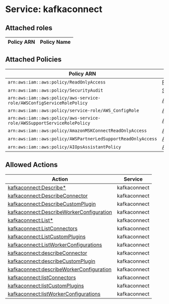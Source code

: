 # Service: kafkaconnect

## Attached roles

| Policy ARN | Policy Name |
|------------|-------------|
## Attached Policies

| Policy ARN | Policy Name |
|------------|-------------|
| `arn:aws:iam::aws:policy/ReadOnlyAccess` | [ReadOnlyAccess](../policies.md#readonlyaccess) |
| `arn:aws:iam::aws:policy/SecurityAudit` | [SecurityAudit](../policies.md#securityaudit) |
| `arn:aws:iam::aws:policy/aws-service-role/AWSConfigServiceRolePolicy` | [AWSConfigServiceRolePolicy](../policies.md#awsconfigservicerolepolicy) |
| `arn:aws:iam::aws:policy/service-role/AWS_ConfigRole` | [AWS_ConfigRole](../policies.md#aws_configrole) |
| `arn:aws:iam::aws:policy/aws-service-role/AWSSupportServiceRolePolicy` | [AWSSupportServiceRolePolicy](../policies.md#awssupportservicerolepolicy) |
| `arn:aws:iam::aws:policy/AmazonMSKConnectReadOnlyAccess` | [AmazonMSKConnectReadOnlyAccess](../policies.md#amazonmskconnectreadonlyaccess) |
| `arn:aws:iam::aws:policy/AWSPartnerLedSupportReadOnlyAccess` | [AWSPartnerLedSupportReadOnlyAccess](../policies.md#awspartnerledsupportreadonlyaccess) |
| `arn:aws:iam::aws:policy/AIOpsAssistantPolicy` | [AIOpsAssistantPolicy](../policies.md#aiopsassistantpolicy) |

## Allowed Actions

| Action | Service |
|--------|---------|
| [kafkaconnect:Describe*](../actions.md#kafkaconnect:describeall) | kafkaconnect |
| [kafkaconnect:DescribeConnector](../actions.md#kafkaconnect:describeconnector) | kafkaconnect |
| [kafkaconnect:DescribeCustomPlugin](../actions.md#kafkaconnect:describecustomplugin) | kafkaconnect |
| [kafkaconnect:DescribeWorkerConfiguration](../actions.md#kafkaconnect:describeworkerconfiguration) | kafkaconnect |
| [kafkaconnect:List*](../actions.md#kafkaconnect:listall) | kafkaconnect |
| [kafkaconnect:ListConnectors](../actions.md#kafkaconnect:listconnectors) | kafkaconnect |
| [kafkaconnect:ListCustomPlugins](../actions.md#kafkaconnect:listcustomplugins) | kafkaconnect |
| [kafkaconnect:ListWorkerConfigurations](../actions.md#kafkaconnect:listworkerconfigurations) | kafkaconnect |
| [kafkaconnect:describeConnector](../actions.md#kafkaconnect:describeconnector) | kafkaconnect |
| [kafkaconnect:describeCustomPlugin](../actions.md#kafkaconnect:describecustomplugin) | kafkaconnect |
| [kafkaconnect:describeWorkerConfiguration](../actions.md#kafkaconnect:describeworkerconfiguration) | kafkaconnect |
| [kafkaconnect:listConnectors](../actions.md#kafkaconnect:listconnectors) | kafkaconnect |
| [kafkaconnect:listCustomPlugins](../actions.md#kafkaconnect:listcustomplugins) | kafkaconnect |
| [kafkaconnect:listWorkerConfigurations](../actions.md#kafkaconnect:listworkerconfigurations) | kafkaconnect |